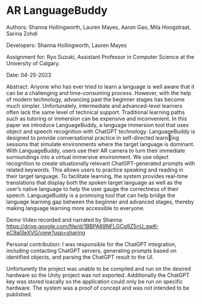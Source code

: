 <h1>AR LanguageBuddy</h1>

Authors: Shanna Hollingworth, Lauren Mayes, Aaron Gao, Mila Hoogstraat, Sarina Zohdi

Developers: Shanna Hollingworth, Lauren Mayes

Assignment for: Ryo Suzuki, Assistant Professor in Computer Science at the University of Calgary. 

Date: 04-25-2023

Abstract: Anyone who has ever tried to learn a language is well aware that it can be a challenging and time-consuming process. However, with the help of modern technology, advancing past the beginner stages has become much simpler. Unfortunately, intermediate and advanced-level learners often lack the same level of technical support. Traditional learning paths such as tutoring or immersion can be expensive and inconvenient. In this paper we introduce LanguageBuddy, a language immersion tool that uses object and speech recognition with ChatGPT technology. LanguageBuddy is designed to provide conversational practice in self-directed learning sessions that simulate environments where the target language is dominant. With LanguageBuddy, users use their AR camera to turn their immediate surroundings into a virtual immersive environment. We use object recognition to create situationally relevant ChatGPT-generated prompts with related keywords. This allows users to practice speaking and reading in their target language. To facilitate learning, the system provides real-time translations that display both the spoken target language as well as the user’s native language to help the user gauge the correctness of their speech. LanguageBuddy is a promising tool that can help bridge the language learning gap between the beginner and advanced stages, thereby making language learning more accessible to everyone.

Demo Video recorded and narrated by Shanna: https://drive.google.com/file/d/1BBPA69NFLGCq9Z5nU_gwK-eC9a0IeXVG/view?usp=sharing 

Personal contribution: I was responsible for the ChatGPT integration, including contacting ChatGPT servers, generating prompts based on identified objects, and parsing the ChatGPT result to the UI.

Unfortunetly the project was unable to be compiled and run on the desired hardware so the Unity project was not exported. Additionally the ChatGPT key was stored loacally so the application could only be run on specific hardware. The system was a proof of concept and was not intended to be published.
